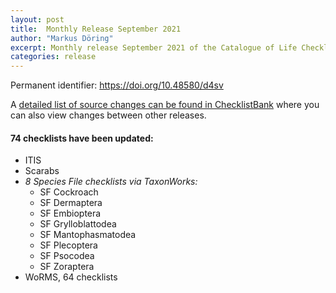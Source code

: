 ```yaml
---
layout: post
title:  Monthly Release September 2021
author: "Markus Döring"
excerpt: Monthly release September 2021 of the Catalogue of Life Checklist
categories: release
---
```


Permanent identifier: https://doi.org/10.48580/d4sv

A [detailed list of source changes can be found in ChecklistBank](https://data.catalogueoflife.org/dataset/2344/sourcemetrics?hideUnchanged=true&releaseKey=2332) where you can also view changes between other releases.

#### 74 checklists have been updated:
* ITIS
* Scarabs
* _8 Species File checklists via TaxonWorks:_
  * SF Cockroach 
  * SF Dermaptera 
  * SF Embioptera 
  * SF Grylloblattodea 
  * SF Mantophasmatodea 
  * SF Plecoptera 
  * SF Psocodea 
  * SF Zoraptera
* WoRMS, 64 checklists
